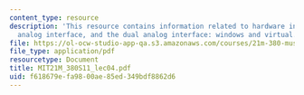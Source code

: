 ```yaml
---
content_type: resource
description: 'This resource contains information related to hardware inputs, the dual
  analog interface, and the dual analog interface: windows and virtual.'
file: https://ol-ocw-studio-app-qa.s3.amazonaws.com/courses/21m-380-music-and-technology-live-electronics-performance-practices-spring-2011/f618679efa9800ae85ed349bdf8862d6_MIT21M_380S11_lec04.pdf
file_type: application/pdf
resourcetype: Document
title: MIT21M_380S11_lec04.pdf
uid: f618679e-fa98-00ae-85ed-349bdf8862d6
---
```

